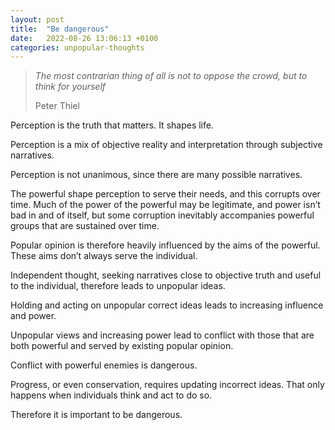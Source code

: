 ```yaml
---
layout: post
title:  "Be dangerous"
date:   2022-08-26 13:06:13 +0100
categories: unpopular-thoughts
---
```


> *The most contrarian thing of all is not to oppose the crowd, but to think for yourself*
> 
> Peter Thiel

Perception is the truth that matters.  It shapes life.

Perception is a mix of objective reality and interpretation through subjective narratives. 

Perception is not unanimous, since there are many possible narratives.

The powerful shape perception to serve their needs, and this corrupts over time.  Much of the power of the powerful may be legitimate, and power isn’t bad in and of itself, but some corruption inevitably accompanies powerful groups that are sustained over time.

Popular opinion is therefore heavily influenced by the aims of the powerful.  These aims don’t always serve the individual.

Independent thought, seeking narratives close to objective truth and useful to the individual, therefore leads to unpopular ideas. 

Holding and acting on unpopular correct ideas leads to increasing influence and power. 

Unpopular views and increasing power lead to conflict with those that are both powerful and served by existing popular opinion. 

Conflict with powerful enemies is dangerous. 

Progress, or even conservation, requires updating incorrect ideas.  That only happens when individuals think and act to do so.

Therefore it is important to be dangerous. 
